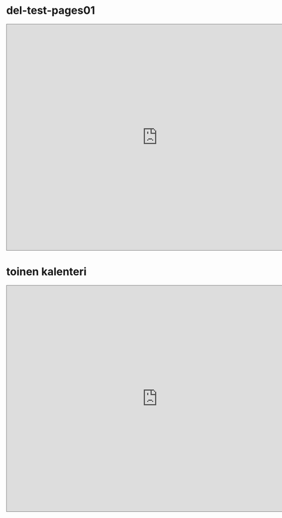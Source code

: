 # del-test-pages01

<iframe src="https://calendar.google.com/calendar/embed?height=600&wkst=2&bgcolor=%23ffffff&ctz=Europe%2FVienna&showPrint=0&src=ODQwMGE0YzM5M2RmOWE0MDFjYzI1YmE1MTc4NzVmOGIyMzZlMjJmODI2MWY0ODY1ZDFkNDI3NDVmZjI5Mzc5NUBncm91cC5jYWxlbmRhci5nb29nbGUuY29t&color=%23C0CA33" style="border:solid 1px #777" width="800" height="600" frameborder="0" scrolling="no"></iframe>

# toinen kalenteri

<iframe src="https://calendar.google.com/calendar/embed?height=600&wkst=2&bgcolor=%23ffffff&ctz=Europe%2FVienna&showPrint=0&src=ODQwMGE0YzM5M2RmOWE0MDFjYzI1YmE1MTc4NzVmOGIyMzZlMjJmODI2MWY0ODY1ZDFkNDI3NDVmZjI5Mzc5NUBncm91cC5jYWxlbmRhci5nb29nbGUuY29t&color=%23C0CA33" style="border:solid 1px #777" width="800" height="600" frameborder="0" scrolling="no"></iframe>
